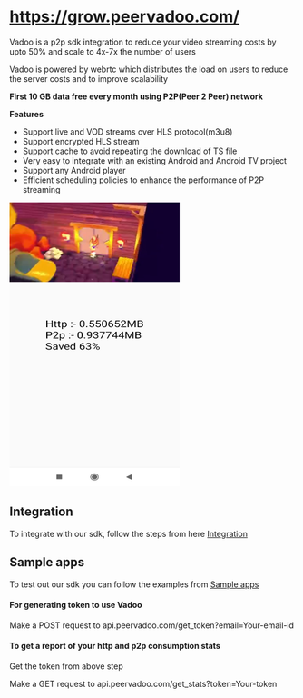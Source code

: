 # https://grow.peervadoo.com/

Vadoo is a p2p sdk integration to reduce your video streaming costs by upto 50% and scale to 4x-7x the number of users

Vadoo is powered by webrtc which distributes the load on users to reduce the server costs and to improve scalability

**First 10 GB data free every month using P2P(Peer 2 Peer) network** 

**Features**
- Support live and VOD streams over HLS protocol(m3u8)
- Support encrypted HLS stream
- Support cache to avoid repeating the download of TS file
- Very easy to integrate with an existing Android and Android TV project
- Support any Android player
- Efficient scheduling policies to enhance the performance of P2P streaming


<img src="Vadoo_player.jpg"  width="300" height="500">

## Integration

To integrate with our sdk, follow the steps from here [Integration](Integration.md)

## Sample apps

To test out our sdk you can follow the examples from [Sample apps](sample_apps)

#### For generating token to use Vadoo 

Make a POST request to api.peervadoo.com/get_token?email=Your-email-id

#### To get a report of your http and p2p consumption stats

Get the token from above step

Make a GET request to api.peervadoo.com/get_stats?token=Your-token
